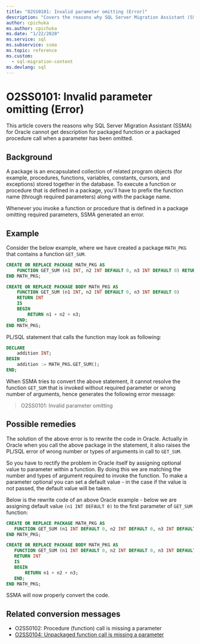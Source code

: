 ```yaml
---
title: "O2SS0101: Invalid parameter omitting (Error)"
description: "Covers the reasons why SQL Server Migration Assistant (SSMA) for Oracle cannot get description for packaged function or a packaged procedure call when a parameter has been omitted."
author: cpichuka
ms.author: cpichuka
ms.date: "1/22/2020"
ms.service: sql
ms.subservice: ssma
ms.topic: reference
ms.custom:
  - sql-migration-content
ms.devlang: sql
---
```


# O2SS0101: Invalid parameter omitting (Error)

This article covers the reasons why SQL Server Migration Assistant (SSMA) for Oracle cannot get description for packaged function or a packaged procedure call when a parameter has been omitted.

## Background

A package is an encapsulated collection of related program objects (for example, procedures, functions, variables, constants, cursors, and exceptions) stored together in the database. To execute a function or procedure that is defined in a package, you'll have to prefix the function name (through required parameters) along with the package name.

Whenever you invoke a function or procedure that is defined in a package omitting required parameters, SSMA generated an error.

## Example

Consider the below example, where we have created a package `MATH_PKG` that contains a function `GET_SUM`.

```sql
CREATE OR REPLACE PACKAGE MATH_PKG AS
    FUNCTION GET_SUM (n1 INT, n2 INT DEFAULT 0, n3 INT DEFAULT 0) RETURN INT;
END MATH_PKG;

CREATE OR REPLACE PACKAGE BODY MATH_PKG AS
    FUNCTION GET_SUM (n1 INT, n2 INT DEFAULT 0, n3 INT DEFAULT 0)
    RETURN INT
    IS
    BEGIN
        RETURN n1 + n2 + n3;
    END;
END MATH_PKG;
```

PL/SQL statement that calls the function may look as following:

```sql
DECLARE
    addition INT;
BEGIN
    addition := MATH_PKG.GET_SUM();
END;
```

When SSMA tries to convert the above statement, it cannot resolve the function `GET_SUM` that is invoked without required parameter or wrong number of arguments, hence generates the following error message:

> O2SS0101: Invalid parameter omitting

## Possible remedies

The solution of the above error is to rewrite the code in Oracle. Actually in Oracle when you call the above package in the statement, it also raises the PL/SQL error of wrong number or types of arguments in call to `GET_SUM`.

So you have to rectify the problem in Oracle itself by assigning optional value to parameter within a function. By doing this we are matching the number and types of argument required to invoke the function. To make a parameter optional you can set a default value - in the case if the value is not passed, the default value will be taken.

Below is the rewrite code of an above Oracle example - below we are assigning default value `(n1 INT DEFAULT 0)` to the first parameter of `GET_SUM` function:

```sql
CREATE OR REPLACE PACKAGE MATH_PKG AS
   FUNCTION GET_SUM (n1 INT DEFAULT 0, n2 INT DEFAULT 0, n3 INT DEFAULT 0) RETURN INT;
END MATH_PKG;

CREATE OR REPLACE PACKAGE BODY MATH_PKG AS
   FUNCTION GET_SUM (n1 INT DEFAULT 0, n2 INT DEFAULT 0, n3 INT DEFAULT 0)
   RETURN INT
   IS
   BEGIN
       RETURN n1 + n2 + n3;
   END;
END MATH_PKG;
```

SSMA will now properly convert the code.

## Related conversion messages

* O2SS0102: Procedure (function) call is missing a parameter
* [O2SS0104: Unpackaged function call is missing a parameter](o2ss0104.md)
